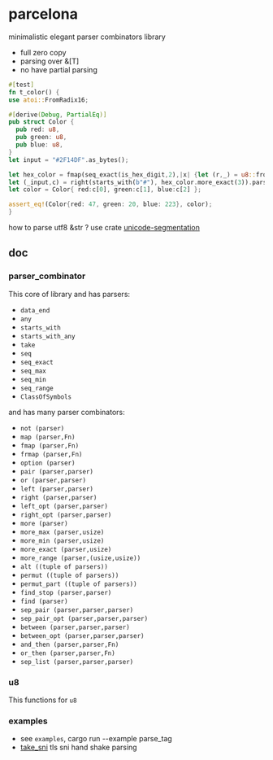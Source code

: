 # parcelona

minimalistic elegant parser combinators library
- full zero copy
- parsing over &[T] 
- no have partial parsing


```rust
#[test]
fn t_color() {
use atoi::FromRadix16;

#[derive(Debug, PartialEq)]
pub struct Color {
  pub red: u8,
  pub green: u8,
  pub blue: u8,
}
let input = "#2F14DF".as_bytes();

let hex_color = fmap(seq_exact(is_hex_digit,2),|x| {let (r,_) = u8::from_radix_16(x); r});
let (_input,c) = right(starts_with(b"#"), hex_color.more_exact(3)).parse(input).unwrap();
let color = Color{ red:c[0], green:c[1], blue:c[2] };

assert_eq!(Color{red: 47, green: 20, blue: 223}, color);
}
```

how to parse utf8 &str ? use crate [unicode-segmentation](https://github.com/unicode-rs/unicode-segmentation)

## doc

### parser_combinator
This core of library and has parsers:
- `data_end`
- `any`
- `starts_with`
- `starts_with_any`
- `take`
- `seq`
- `seq_exact`
- `seq_max`
- `seq_min`
- `seq_range`
- `ClassOfSymbols`

and has many parser combinators:
- `not (parser)`
- `map (parser,Fn)`
- `fmap (parser,Fn)`
- `frmap (parser,Fn)`
- `option (parser)`
- `pair (parser,parser)`
- `or (parser,parser)`
- `left (parser,parser)`
- `right (parser,parser)`
- `left_opt (parser,parser)`
- `right_opt (parser,parser)`
- `more (parser)`
- `more_max (parser,usize)`
- `more_min (parser,usize)`
- `more_exact (parser,usize)`
- `more_range (parser,(usize,usize))`
- `alt ((tuple of parsers))`
- `permut ((tuple of parsers))`
- `permut_part ((tuple of parsers))`
- `find_stop (parser,parser)`
- `find (parser)`
- `sep_pair (parser,parser,parser)`
- `sep_pair_opt (parser,parser,parser)`
- `between (parser,parser,parser)`
- `between_opt (parser,parser,parser)`
- `and_then (parser,parser,Fn)`
- `or_then (parser,parser,Fn)`
- `sep_list (parser,parser,parser)`

### u8
This functions for `u8`

### examples
- see `examples`, cargo run --example parse_tag
- [take_sni](https://github.com/Cergoo/take_sni) tls sni hand shake parsing
